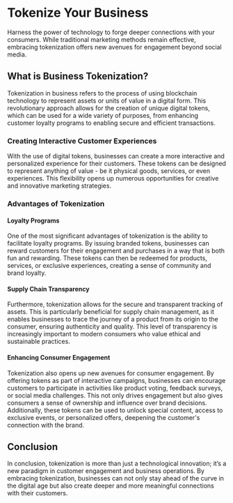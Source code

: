 # Tokenize Your Business

Harness the power of technology to forge deeper connections with your consumers. While traditional marketing methods remain effective, embracing tokenization offers new avenues for engagement beyond social media.

## What is Business Tokenization?

Tokenization in business refers to the process of using blockchain technology to represent assets or units of value in a digital form. This revolutionary approach allows for the creation of unique digital tokens, which can be used for a wide variety of purposes, from enhancing customer loyalty programs to enabling secure and efficient transactions.

### Creating Interactive Customer Experiences

With the use of digital tokens, businesses can create a more interactive and personalized experience for their customers. These tokens can be designed to represent anything of value - be it physical goods, services, or even experiences. This flexibility opens up numerous opportunities for creative and innovative marketing strategies.

### Advantages of Tokenization

#### Loyalty Programs

One of the most significant advantages of tokenization is the ability to facilitate loyalty programs. By issuing branded tokens, businesses can reward customers for their engagement and purchases in a way that is both fun and rewarding. These tokens can then be redeemed for products, services, or exclusive experiences, creating a sense of community and brand loyalty.

#### Supply Chain Transparency

Furthermore, tokenization allows for the secure and transparent tracking of assets. This is particularly beneficial for supply chain management, as it enables businesses to trace the journey of a product from its origin to the consumer, ensuring authenticity and quality. This level of transparency is increasingly important to modern consumers who value ethical and sustainable practices.

#### Enhancing Consumer Engagement

Tokenization also opens up new avenues for consumer engagement. By offering tokens as part of interactive campaigns, businesses can encourage customers to participate in activities like product voting, feedback surveys, or social media challenges. This not only drives engagement but also gives consumers a sense of ownership and influence over brand decisions. Additionally, these tokens can be used to unlock special content, access to exclusive events, or personalized offers, deepening the customer's connection with the brand.

## Conclusion

In conclusion, tokenization is more than just a technological innovation; it’s a new paradigm in customer engagement and business operations. By embracing tokenization, businesses can not only stay ahead of the curve in the digital age but also create deeper and more meaningful connections with their customers.
